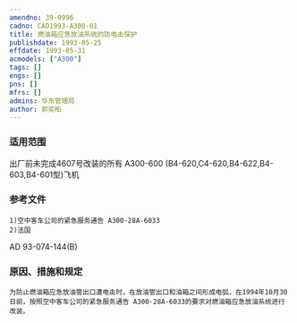 ```yaml
---
amendno: 39-0996  
cadno: CAD1993-A300-01  
title: 燃油箱应急放油系统的防电击保护  
publishdate: 1993-05-25  
effdate: 1993-05-31  
acmodels: ["A300"]  
tags: []  
engs: []  
pns: []  
mfrs: []  
admins: 华东管理局  
author: 郭奕柏  
---
```

  
### 适用范围  
出厂前未完成4607号改装的所有 A300-600 (B4-620,C4-620,B4-622,B4-603,B4-601型)飞机  
  
<!--more-->  
### 参考文件  
    1)空中客车公司的紧急服务通告 A300-28A-6033  
    2)法国  
 AD 93-074-144(B)  
  
### 原因、措施和规定  
    为防止燃油箱应急放油管出口遭电击时，在放油管出口和油箱之间形成电弧，在1994年10月30日前，按照空中客车公司的紧急服务通告 A300-28A-6033的要求对燃油箱应急放油系统进行改装。  
